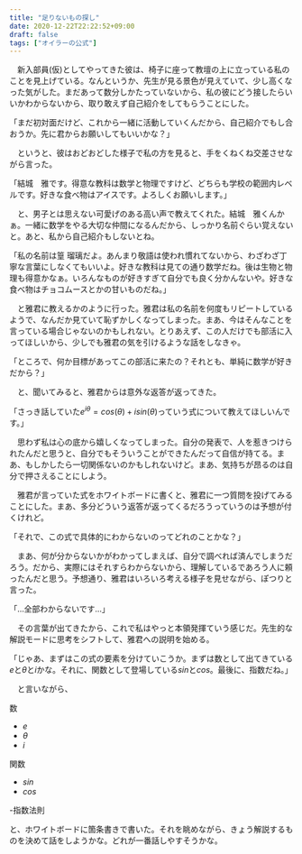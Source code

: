 ```yaml
---
title: "足りないもの探し"
date: 2020-12-22T22:22:52+09:00
draft: false
tags: ["オイラーの公式"]
---
```


　新入部員(仮)としてやってきた彼は、椅子に座って教壇の上に立っている私のことを見上げている。なんというか、先生が見る景色が見えていて、少し高くなった気がした。まだあって数分しかたっていないから、私の彼にどう接したらいいかわからないから、取り敢えず自己紹介をしてもらうことにした。

「まだ初対面だけど、これから一緒に活動していくんだから、自己紹介でもし合おうか。先に君からお願いしてもいいかな？」

　というと、彼はおどおどした様子で私の方を見ると、手をくねくね交差させながら言った。

「結城　雅です。得意な教科は数学と物理ですけど、どちらも学校の範囲内レベルです。好きな食べ物はアイスです。よろしくお願いします。」

　と、男子とは思えない可愛げのある高い声で教えてくれた。結城　雅くんかぁ。一緒に数学をやる大切な仲間になるんだから、しっかり名前ぐらい覚えないと。あと、私から自己紹介もしないとね。

「私の名前は篁 瑠璃だよ。あんまり敬語は使われ慣れてないから、わざわざ丁寧な言葉にしなくてもいいよ。好きな教科は見ての通り数学だね。後は生物と物理も得意かなぁ。いろんなものが好きすぎて自分でも良く分かんないや。好きな食べ物はチョコムースとかの甘いものだね。」

　と雅君に教えるかのように行った。雅君は私の名前を何度もリピートしているようで、なんだか見ていて恥ずかしくなってしまった。まあ、今はそんなことを言っている場合じゃないのかもしれない。とりあえず、この人だけでも部活に入ってほしいから、少しでも雅君の気を引けるような話をしなきゃ。

「ところで、何か目標があってこの部活に来たの？それとも、単純に数学が好きだから？」

　と、聞いてみると、雅君からは意外な返答が返ってきた。

「さっき話していた$e^{i\theta}=cos(\theta)+isin(\theta)$っていう式について教えてほしいんです。」

　思わず私は心の底から嬉しくなってしまった。自分の発表で、人を惹きつけられたんだと思うと、自分でもそういうことができたんだって自信が持てる。まあ、もしかしたら一切関係ないのかもしれないけど。まあ、気持ちが昂るのは自分で押さえることにしよう。

　雅君が言っていた式をホワイトボードに書くと、雅君に一つ質問を投げてみることにした。まあ、多分どういう返答が返ってくるだろうっていうのは予想が付くけれど。

「それで、この式で具体的にわからないのってどれのことかな？」

　まあ、何が分からないかがわかってしまえば、自分で調べれば済んでしまうだろう。だから、実際にはそれすらわからないから、理解しているであろう人に頼ったんだと思う。予想通り、雅君はいろいろ考える様子を見せながら、ぽつりと言った。

「...全部わからないです...」

　その言葉が出てきたから、これで私はやっと本領発揮ていう感じだ。先生的な解説モードに思考をシフトして、雅君への説明を始める。

「じゃあ、まずはこの式の要素を分けていこうか。まずは数として出てきている$e$と$\theta$と$i$かな。それに、関数として登場している$sin$と$cos$。最後に、指数だね。」

　と言いながら、
 
数

- $e$
- $\theta$
- $i$

関数

- $sin$
- $cos$

-指数法則

と、ホワイトボードに箇条書きで書いた。それを眺めながら、きょう解説するものを決めて話をしようかな。どれが一番話しやすそうかな。
